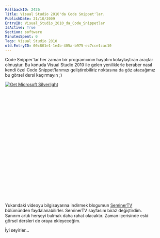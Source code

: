 ```yaml
---
FallbackID: 2426
Title: Visual Studio 2010'da Code Snippet'lar.
PublishDate: 21/10/2009
EntryID: Visual_Studio_2010_da_Code_Snippetlar
IsActive: True
Section: software
MinutesSpent: 0
Tags: Visual Studio 2010
old.EntryID: 00c801e1-1e4b-405a-b975-ec7cce1cac10
---
```

Code Snipper'lar her zaman bir programcının hayatını kolaylaştıran
araçlar olmuştur. Bu konuda Visual Studio 2010 ile gelen yeniliklerle
beraber nasıl kendi özel Code Snippet'larımızı geliştirebiliriz
noktasına da göz atacağımız bu görsel dersi kaçırmayın ;)

<div style="width:512px;height:384px;">

[![Get Microsoft
Silverlight](http://go2.microsoft.com/fwlink/?LinkId=108181)](http://go2.microsoft.com/fwlink/?LinkID=124807)

</div>

Yukarıdaki videoyu bilgisayarına indirmek blogumun
[SeminerTV](http://daron.yondem.com/tr/formatpage.aspx?path=seminertv.format.html#GorselDersler)
bölümünden faydalanabilirler. SeminerTV sayfasını biraz değiştirdim.
Sanırım artık herşeyi bulmak daha rahat olacaktır. Zaman içerisinde eski
görsel dersleri de oraya ekleyeceğim.

İyi seyirler...


